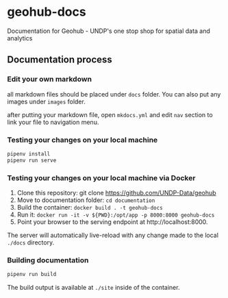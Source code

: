 # geohub-docs

Documentation for Geohub - UNDP's one stop shop for spatial data and analytics

## Documentation process

### Edit your own markdown

all markdown files should be placed under `docs` folder. You can also put any images under `images` folder.

after putting your markdown file, open `mkdocs.yml` and edit `nav` section to link your file to navigation menu.

### Testing your changes on your local machine

```bash
pipenv install
pipenv run serve
```

### Testing your changes on your local machine via Docker

1. Clone this repository: git clone https://github.com/UNDP-Data/geohub
1. Move to documentation folder: `cd documentation`
1. Build the container: `docker build . -t geohub-docs`
1. Run it: `docker run -it -v ${PWD}:/opt/app -p 8000:8000 geohub-docs`
1. Point your browser to the serving endpoint at http://localhost:8000.

The server will automatically live-reload with any change made to the local `./docs` directory.

### Building documentation

```bash
pipenv run build
```

The build output is available at `./site` inside of the container.
